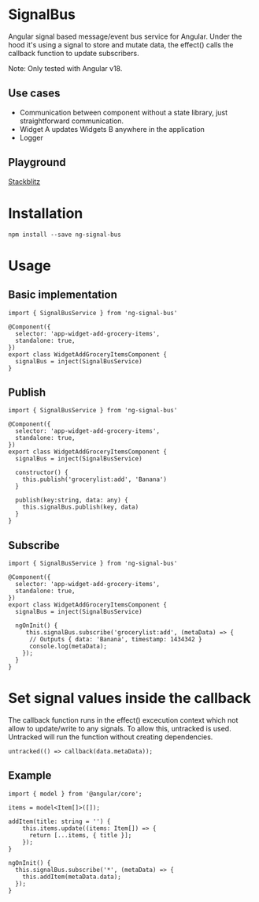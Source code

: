 # SignalBus

Angular signal based message/event bus service for Angular.
Under the hood it's using a signal to store and mutate data, the effect() calls the callback function to update subscribers.

Note: Only tested with Angular v18.

## Use cases

- Communication between component without a state library, just straightforward communication.
- Widget A updates Widgets B anywhere in the application
- Logger

## Playground

[Stackblitz](https://stackblitz.com/edit/stackblitz-starters-ahglvf?file=src%2Fapp%2Fwidget-add-grocery-items%2Fwidget-add-grocery-items.component.html)

# Installation

```
npm install --save ng-signal-bus
```

# Usage

## Basic implementation

```
import { SignalBusService } from 'ng-signal-bus' 

@Component({
  selector: 'app-widget-add-grocery-items',
  standalone: true,
})
export class WidgetAddGroceryItemsComponent {
  signalBus = inject(SignalBusService)
}

```

## Publish
```
import { SignalBusService } from 'ng-signal-bus' 

@Component({
  selector: 'app-widget-add-grocery-items',
  standalone: true,
})
export class WidgetAddGroceryItemsComponent {
  signalBus = inject(SignalBusService)

  constructor() {
    this.publish('grocerylist:add', 'Banana')
  }

  publish(key:string, data: any) {
    this.signalBus.publish(key, data)
  }
}
```

## Subscribe

```
import { SignalBusService } from 'ng-signal-bus' 

@Component({
  selector: 'app-widget-add-grocery-items',
  standalone: true,
})
export class WidgetAddGroceryItemsComponent {
  signalBus = inject(SignalBusService)

  ngOnInit() {
     this.signalBus.subscribe('grocerylist:add', (metaData) => {
      // Outputs { data: 'Banana', timestamp: 1434342 }
      console.log(metaData);
    });
  }
}
```

# Set signal values inside the callback

The callback function runs in the effect() excecution context which not allow to update/write to any signals.
To allow this, untracked is used. Untracked will run the function without creating dependencies.

```
untracked(() => callback(data.metaData));
```

## Example

```
import { model } from '@angular/core';

items = model<Item[]>([]);

addItem(title: string = '') {
    this.items.update((items: Item[]) => {
      return [...items, { title }];
    });
}

ngOnInit() {
  this.signalBus.subscribe('*', (metaData) => {
    this.addItem(metaData.data);
  });
}
```
